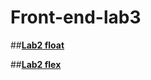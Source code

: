 # Front-end-lab3

##**[Lab2 float](https://ukioxz.github.io/Front-end-lab3/index)**

##**[Lab2 flex](https://ukioxz.github.io/Front-end-lab3/index-flex)**
